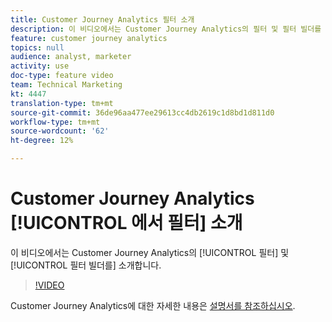 ```yaml
---
title: Customer Journey Analytics 필터 소개
description: 이 비디오에서는 Customer Journey Analytics의 필터 및 필터 빌더를 소개합니다.
feature: customer journey analytics
topics: null
audience: analyst, marketer
activity: use
doc-type: feature video
team: Technical Marketing
kt: 4447
translation-type: tm+mt
source-git-commit: 36de96aa477ee29613cc4db2619c1d8bd1d811d0
workflow-type: tm+mt
source-wordcount: '62'
ht-degree: 12%

---
```



# Customer Journey Analytics [!UICONTROL 에서 필터] 소개

이 비디오에서는 Customer Journey Analytics의 [!UICONTROL 필터] 및 [!UICONTROL 필터 빌더를] 소개합니다.

>[!VIDEO](https://video.tv.adobe.com/v/32114/?quality=12)

Customer Journey Analytics에 대한 자세한 내용은 [설명서를 참조하십시오](https://docs.adobe.com/content/help/ko-KR/analytics-platform/using/cja-landing.html).
